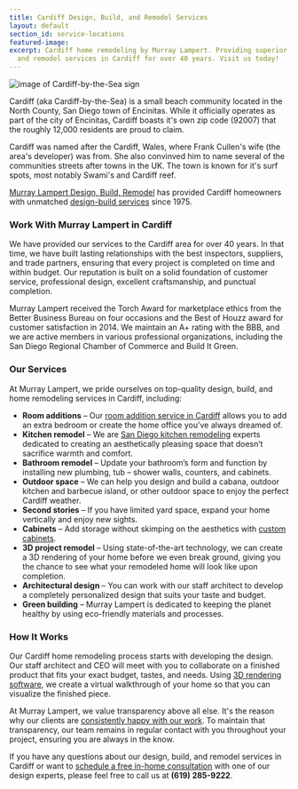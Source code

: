 ```yaml
---
title: Cardiff Design, Build, and Remodel Services
layout: default
section_id: service-locations
featured-image: 
excerpt: Cardiff home remodeling by Murray Lampert. Providing superior design, build,
  and remodel services in Cardiff for over 40 years. Visit us today!
---
```


<img src="http://shapirofinley.com/website/agent_pictures/4118/cardiff_by_the_sea.jpg" title="Cardiff-by-the-Sea" alt="image of Cardiff-by-the-Sea sign" style="display:block; margin: 0 auto;">

Cardiff (aka Cardiff-by-the-Sea) is a small beach community located in the North County, San Diego town of Encinitas. While it officially operates as part of the city of Encinitas, Cardiff boasts it's own zip code (92007) that the roughly 12,000 residents are proud to claim.

Cardiff was named after the Cardiff, Wales, where Frank Cullen's wife (the area's developer) was from. She also convinved him to name several of the communities streets after towns in the UK. The town is known for it's surf spots, most notably Swami's and Cardiff reef.

[Murray Lampert Design, Build, Remodel](/) has provided Cardiff homeowners with unmatched [design-build services](/san-diego-design-build-contractors) since 1975.

### Work With Murray Lampert in Cardiff

We have provided our services to the Cardiff area for over 40 years. In that time, we have built lasting relationships with the best inspectors, suppliers, and trade partners, ensuring that every project is completed on time and within budget. Our reputation is built on a solid foundation of customer service, professional design, excellent craftsmanship, and punctual completion.

Murray Lampert received the Torch Award for marketplace ethics from the Better Business Bureau on four occasions and the Best of Houzz award for customer satisfaction in 2014. We maintain an A+ rating with the BBB, and we are active members in various professional organizations, including the San Diego Regional Chamber of Commerce and Build It Green.

### Our Services

At Murray Lampert, we pride ourselves on top-quality design, build, and home remodeling services in Cardiff, including:

- **Room additions** – Our [room addition service in Cardiff](/room-additions-cardiff) allows you to add an extra bedroom or create the home office you’ve always dreamed of.
- **Kitchen remodel** – We are [San Diego kitchen remodeling](/san-diego-kitchen-remodeling-services) experts dedicated to creating an aesthetically pleasing space that doesn’t sacrifice warmth and comfort.
- **Bathroom remodel** – Update your bathroom’s form and function by installing new plumbing, tub – shower walls, counters, and cabinets.
- **Outdoor space** – We can help you design and build a cabana, outdoor kitchen and barbecue island, or other outdoor space to enjoy the perfect Cardiff weather.
- **Second stories** – If you have limited yard space, expand your home vertically and enjoy new sights.
- **Cabinets** – Add storage without skimping on the aesthetics with [custom cabinets](/kitchen-cabinet-lights-for-kitchen-remodeling-cardiff/).
- **3D project remodel** – Using state-of-the-art technology, we can create a 3D rendering of your home before we even break ground, giving you the chance to see what your remodeled home will look like upon completion.
- **Architectural design** – You can work with our staff architect to develop a completely personalized design that suits your taste and budget.
- **Green building** – Murray Lampert is dedicated to keeping the planet healthy by using eco-friendly materials and processes.

### How It Works

Our Cardiff home remodeling process starts with developing the design. Our staff architect and CEO will meet with you to collaborate on a finished product that fits your exact budget, tastes, and needs. Using [3D rendering software](/3d-architectural-rendering-services), we create a virtual walkthrough of your home so that you can visualize the finished piece.

At Murray Lampert, we value transparency above all else. It's the reason why our clients are [consistently happy with our work](/testimonials). To maintain that transparency, our team remains in regular contact with you throughout your project, ensuring you are always in the know.

If you have any questions about our design, build, and remodel services in Cardiff or want to [schedule a free in-home consultation](#quick-contact) with one of our design experts, please feel free to call us at **(619) 285-9222**.
